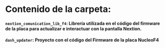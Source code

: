 # Contenido de la carpeta:

#### `nextion_comunication_lib_f4`: Librería utilizada en el código del firmware de la placa para actualizar e interactuar con la pantalla Nextion.

#### `dash_updater`: Proyecto con el código del Firmware de la placa NucleoF4 